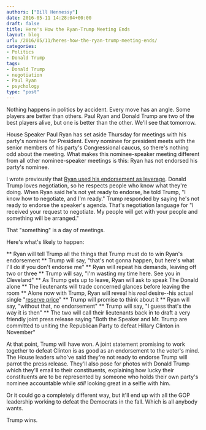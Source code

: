 ```yaml
---
authors: ["Bill Hennessy"]
date: 2016-05-11 14:28:04+00:00
draft: false
title: Here's How the Ryan-Trump Meeting Ends
layout: blog
url: /2016/05/11/heres-how-the-ryan-trump-meeting-ends/
categories:
- Politics
- Donald Trump
tags:
- Donald Trump
- negotiation
- Paul Ryan
- psychology
type: "post"
---
```


Nothing happens in politics by accident. Every move has an angle. Some players are better than others. Paul Ryan and Donald Trump are two of the best players alive, but one is better than the other. We'll see that tomorrow.

House Speaker Paul Ryan has set aside Thursday for meetings with his party's nominee for President. Every nominee for president meets with the senior members of his party's Congressional caucus, so there's nothing odd about the meeting. What makes this nominee-speaker meeting different from all other nominee-speaker meetings is this: Ryan has not endorsed his party's nominee.

I wrote previously that [Ryan used his endorsement as leverage](https://hennessysview.com/2016/05/05/world-leaders-and-paul-ryan-begin-negotiating-with-trump/). Donald Trump loves negotiation, so he respects people who know what they're doing. When Ryan said he's not yet ready to endorse, he told Trump, "I know how to negotiate, and I'm ready." Trump responded by saying he's not ready to endorse the speaker's agenda. That's negotiation language for "I received your request to negotiate. My people will get with your people and something will be arranged."

That "something" is a day of meetings.

Here's what's likely to happen:




** Ryan will tell Trump all the things that Trump must do to win Ryan's endorsement
** Trump will say, "that's not gonna happen, but here's what I'll do if you don't endorse me"
** Ryan will repeat his demands, leaving off two or three
** Trump will say, "I'm wasting my time here. See you in Cleveland"
** As Trump gets up to leave, Ryan will ask to speak The Donald alone
** The lieutenants will trade concerned glances before leaving the room
** Alone now with Trump, Ryan will reveal his _real_ desire--his actual single "[reserve price](https://businessconcepts101.blogspot.com/2012/11/negotiations-BATNA-and-walkaway-price.html)"
** Trump will promise to think about it
** Ryan will say, "without that, no endorsement"
** Trump will say, "I guess that's the way it is then"
** The two will call their lieutenants back in to draft a very friendly joint press release saying "Both the Speaker and Mr. Trump are committed to uniting the Republican Party to defeat Hillary Clinton in November"


At that point, Trump will have won. A joint statement promising to work together to defeat Clinton is as good as an endorsement to the voter's mind. The House leaders who've said they're not ready to endorse Trump will parrot the press release. They'll also pose for photos with Donald Trump which they'll email to their constituents, explaining how lucky their constituents are to be represented by someone who holds their own party's nominee accountable while _still_ looking great in a selfie with him.

Or it could go a completely different way, but it'll end up with all the GOP leadership working to defeat the Democrats in the fall. Which is all anybody wants.

Trump wins.
